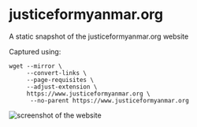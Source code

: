justiceformyanmar.org
=====================

A static snapshot of the justiceformyanmar.org website

Captured using:

```
wget --mirror \
     --convert-links \
     --page-requisites \
     --adjust-extension \
     https://www.justiceformyanmar.org \
      --no-parent https://www.justiceformyanmar.org
````

![screenshot of the website](https://i.imgur.com/JSyQuh5.png)
